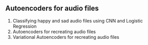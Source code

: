 ## Autoencoders for audio files

1. Classifying happy and sad audio files using CNN and Logistic Regression
2. Autoencoders for recreating audio files
3. Variational Autoencoders for recreating audio files
